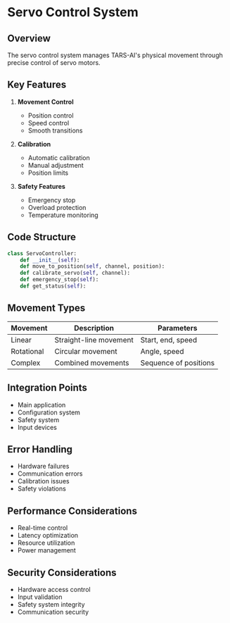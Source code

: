 # Servo Control System

## Overview
The servo control system manages TARS-AI's physical movement through precise control of servo motors.

## Key Features
1. **Movement Control**
   - Position control
   - Speed control
   - Smooth transitions

2. **Calibration**
   - Automatic calibration
   - Manual adjustment
   - Position limits

3. **Safety Features**
   - Emergency stop
   - Overload protection
   - Temperature monitoring

## Code Structure
```python
class ServoController:
    def __init__(self):
    def move_to_position(self, channel, position):
    def calibrate_servo(self, channel):
    def emergency_stop(self):
    def get_status(self):
```

## Movement Types
| Movement | Description | Parameters |
|----------|-------------|------------|
| Linear | Straight-line movement | Start, end, speed |
| Rotational | Circular movement | Angle, speed |
| Complex | Combined movements | Sequence of positions |

## Integration Points
- Main application
- Configuration system
- Safety system
- Input devices

## Error Handling
- Hardware failures
- Communication errors
- Calibration issues
- Safety violations

## Performance Considerations
- Real-time control
- Latency optimization
- Resource utilization
- Power management

## Security Considerations
- Hardware access control
- Input validation
- Safety system integrity
- Communication security